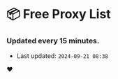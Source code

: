 # :package: Free Proxy List
### Updated every 15 minutes.

- Last updated: `2024-09-21 08:38`

:heart:
